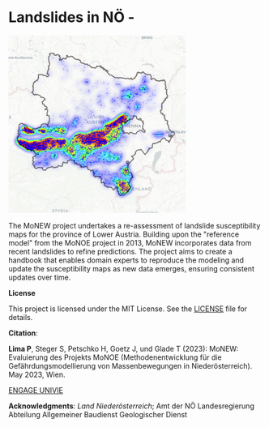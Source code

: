 # Landslides in NÖ - 

<img
  src="/austriaHeatmap.png"
  alt="Alt text"
  title="Visualization of the generated HTML map"
  width="350"
  height="350">




The MoNEW project undertakes a re-assessment of landslide susceptibility maps for the province of Lower Austria. Building upon the "reference model" from the MoNOE project in 2013, MoNEW incorporates data from recent landslides to refine predictions. The project aims to create a handbook that enables domain experts to reproduce the modeling and update the susceptibility maps as new data emerges, ensuring consistent updates over time.

**License**

This project is licensed under the MIT License. See the [LICENSE](./LICENSE) file for details.

**Citation**: 

**Lima P**, Steger S, Petschko H, Goetz J, und Glade T (2023): MoNEW: Evaluierung des Projekts MoNOE (Methodenentwicklung für die Gefährdungsmodellierung von Massenbewegungen in Niederösterreich). May 2023, Wien.

[ENGAGE UNIVIE](https://geographie.univie.ac.at/arbeitsgruppen/engage-geomorphologische-systeme-und-risikoforschung/)

**Acknowledgments**:
*Land Niederösterreich*; Amt der NÖ Landesregierung
Abteilung Allgemeiner Baudienst
Geologischer Dienst
